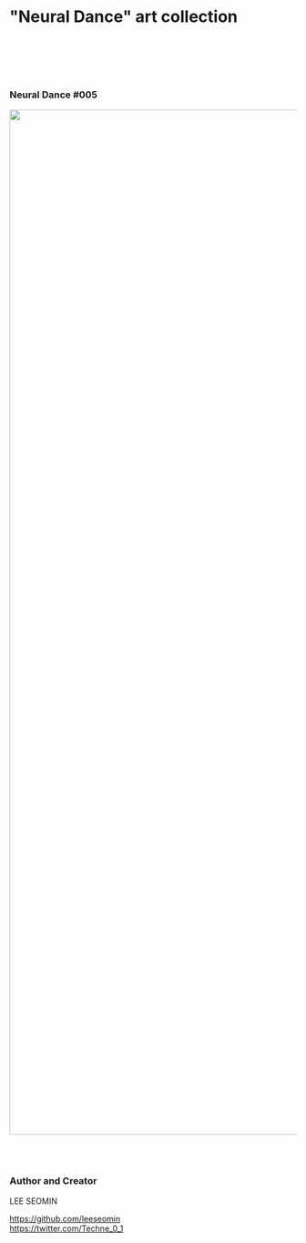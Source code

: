 # "Neural Dance" art collection

 <br/><br/>
  <br/><br/>

### Neural Dance #005

 <img src="https://github.com/leeseomin/dance/blob/main/art/dance5.png" width="1800"> 
 
 
 <br/><br/>
 
 
 
  ### Author and Creator
 
 LEE SEOMIN
 
 https://github.com/leeseomin 
  <br/> 
 https://twitter.com/Techne_0_1
 
